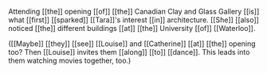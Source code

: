 Attending [[the]] opening [[of]] [[the]] Canadian Clay and Glass Gallery [[is]] what [[first]] [[sparked]] [[Tara]]'s interest [[in]] architecture. [[She]] [[also]] noticed [[the]] different buildings [[at]] [[the]] University [[of]] [[Waterloo]].  
  
([[Maybe]] [[they]] [[see]] [[Louise]] and [[Catherine]] [[at]] [[the]] opening too? Then [[Louise]] invites them [[along]] [[to]] [[dance]]. This leads into them watching movies together, too.)  